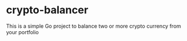 # crypto-balancer
This is a simple Go project to balance two or more crypto currency from your portfolio
